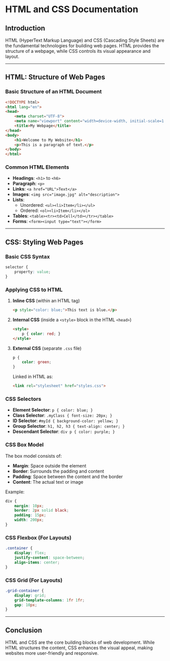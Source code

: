 # HTML and CSS Documentation

## Introduction
HTML (HyperText Markup Language) and CSS (Cascading Style Sheets) are the fundamental technologies for building web pages. HTML provides the structure of a webpage, while CSS controls its visual appearance and layout.

---

## HTML: Structure of Web Pages

### Basic Structure of an HTML Document
```html
<!DOCTYPE html>
<html lang="en">
<head>
    <meta charset="UTF-8">
    <meta name="viewport" content="width=device-width, initial-scale=1.0">
    <title>My Webpage</title>
</head>
<body>
    <h1>Welcome to My Website</h1>
    <p>This is a paragraph of text.</p>
</body>
</html>
```

### Common HTML Elements
- **Headings**: `<h1>` to `<h6>`
- **Paragraph**: `<p>`
- **Links**: `<a href="URL">Text</a>`
- **Images**: `<img src="image.jpg" alt="description">`
- **Lists**:
  - Unordered: `<ul><li>Item</li></ul>`
  - Ordered: `<ol><li>Item</li></ol>`
- **Tables**: `<table><tr><td>Cell</td></tr></table>`
- **Forms**: `<form><input type="text"></form>`

---

## CSS: Styling Web Pages

### Basic CSS Syntax
```css
selector {
    property: value;
}
```

### Applying CSS to HTML
1. **Inline CSS** (within an HTML tag)
   ```html
   <p style="color: blue;">This text is blue.</p>
   ```
2. **Internal CSS** (inside a `<style>` block in the HTML `<head>`)
   ```html
   <style>
       p { color: red; }
   </style>
   ```
3. **External CSS** (separate `.css` file)
   ```css
   p {
       color: green;
   }
   ```
   Linked in HTML as:
   ```html
   <link rel="stylesheet" href="styles.css">
   ```

### CSS Selectors
- **Element Selector**: `p { color: blue; }`
- **Class Selector**: `.myClass { font-size: 20px; }`
- **ID Selector**: `#myId { background-color: yellow; }`
- **Group Selector**: `h1, h2, h3 { text-align: center; }`
- **Descendant Selector**: `div p { color: purple; }`

### CSS Box Model
The box model consists of:
- **Margin**: Space outside the element
- **Border**: Surrounds the padding and content
- **Padding**: Space between the content and the border
- **Content**: The actual text or image

Example:
```css
div {
    margin: 10px;
    border: 2px solid black;
    padding: 15px;
    width: 200px;
}
```

### CSS Flexbox (For Layouts)
```css
.container {
    display: flex;
    justify-content: space-between;
    align-items: center;
}
```

### CSS Grid (For Layouts)
```css
.grid-container {
    display: grid;
    grid-template-columns: 1fr 1fr;
    gap: 10px;
}
```

---

## Conclusion
HTML and CSS are the core building blocks of web development. While HTML structures the content, CSS enhances the visual appeal, making websites more user-friendly and responsive.

